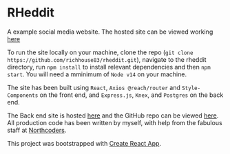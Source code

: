 # RHeddit

A example social media website. The hosted site can be viewed working [here](http://rheddit.surge.sh/)

To run the site locally on your machine, clone the repo (`git clone https://github.com/richhouse83/rheddit.git`), navigate to the rheddit directory, run `npm install` to install relevant dependencies and then `npm start`.
You will need a mminimum of `Node v14` on your machine.

The site has been built using `React`, `Axios @reach/router` and `Style-Components` on the front end, and `Express.js`, `Knex`, and `Postgres` on the back end.

The Back end site is hosted [here](https://rh-nc-news.herokuapp.com/api) and the GitHub repo can be viewed [here](https://github.com/richhouse83/be-nc-news). All production code has been written by myself, with help from the fabulous staff at [Northcoders](https://northcoders.com/).

This project was bootstrapped with [Create React App](https://github.com/facebook/create-react-app).
